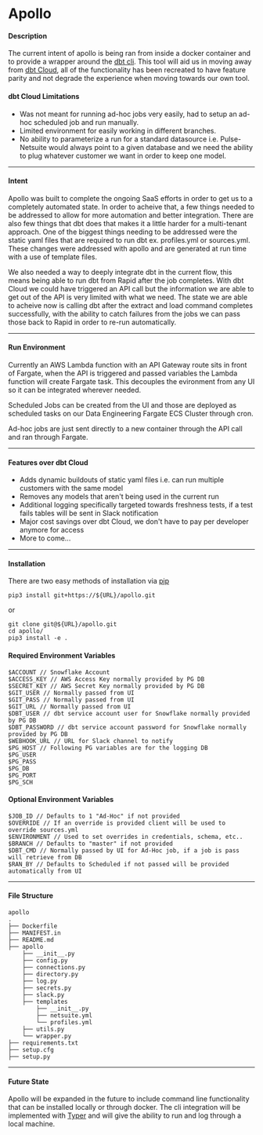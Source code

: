 # Apollo

#### Description

The current intent of apollo is being ran from inside a docker container and to provide a wrapper around the [dbt cli](https://docs.getdbt.com/dbt-cli/cli-overview/). This tool will aid us in moving away from [dbt Cloud](https://cloud.getdbt.com), all of the functionality has been recreated to have feature parity and not degrade the experience when moving towards our own tool. 

#### dbt Cloud Limitations

- Was not meant for running ad-hoc jobs very easily, had to setup an ad-hoc scheduled job and run manually.
- Limited environment for easily working in different branches.
- No ability to parameterize a run for a standard datasource i.e. Pulse-Netsuite would always point to a given database and we need the ability to plug whatever customer we want in order to keep one model.

---

#### Intent

Apollo was built to complete the ongoing SaaS efforts in order to get us to a completely automated state. In order to acheive that, a few things needed to be addressed to allow for more automation and better integration. There are also few things that dbt does that makes it a little harder for a multi-tenant approach. One of the biggest things needing to be addressed were the static yaml files that are required to run dbt ex. profiles.yml or sources.yml. These changes were addressed with apollo and are generated at run time with a use of template files. 

We also needed a way to deeply integrate dbt in the current flow, this means being able to run dbt from Rapid after the job completes. With dbt Cloud we could have triggered an API call but the information we are able to get out of the API is very limited with what we need. The state we are able to acheive now is calling dbt after the extract and load command completes successfully, with the ability to catch failures from the jobs we can pass those back to Rapid in order to re-run automatically.

---

#### Run Environment

Currently an AWS Lambda function with an API Gateway route sits in front of Fargate, when the API is triggered and passed variables the Lambda function will create Fargate task. This decouples the evironment from any UI so it can be integrated wherever needed. 

Scheduled Jobs can be created from the UI and those are deployed as scheduled tasks on our Data Engineering Fargate ECS Cluster through cron.

Ad-hoc jobs are just sent directly to a new container through the API call and ran through Fargate.

---

#### Features over dbt Cloud

- Adds dynamic buildouts of static yaml files i.e. can run multiple customers with the same model
- Removes any models that aren't being used in the current run
- Additional logging specifically targeted towards freshness tests, if a test fails tables will be sent in Slack notification
- Major cost savings over dbt Cloud, we don't have to pay per developer anymore for access
- More to come...

---

#### Installation

There are two easy methods of installation via [pip](https://pip.pypa.io/en/stable/)

```
pip3 install git+https://${URL}/apollo.git
```

or

```
git clone git@${URL}/apollo.git
cd apollo/
pip3 install -e .
```

#### Required Environment Variables

```
$ACCOUNT // Snowflake Account
$ACCESS_KEY // AWS Access Key normally provided by PG DB
$SECRET_KEY // AWS Secret Key normally provided by PG DB
$GIT_USER // Normally passed from UI
$GIT_PASS // Normally passed from UI
$GIT_URL // Normally passed from UI
$DBT_USER // dbt service account user for Snowflake normally provided by PG DB
$DBT_PASSWORD // dbt service account password for Snowflake normally provided by PG DB
$WEBHOOK_URL // URL for Slack channel to notify
$PG_HOST // Following PG variables are for the logging DB
$PG_USER
$PG_PASS
$PG_DB
$PG_PORT
$PG_SCH

```

#### Optional Environment Variables

```
$JOB_ID // Defaults to 1 "Ad-Hoc" if not provided
$OVERRIDE // If an override is provided client will be used to override sources.yml
$ENVIRONMENT // Used to set overrides in credentials, schema, etc.. 
$BRANCH // Defaults to "master" if not provided
$DBT_CMD // Normally passed by UI for Ad-Hoc job, if a job is pass will retrieve from DB
$RAN_BY // Defaults to Scheduled if not passed will be provided automatically from UI
```

---

#### File Structure

```
apollo
.
├── Dockerfile
├── MANIFEST.in
├── README.md
├── apollo
    ├── __init__.py
    ├── config.py
    ├── connections.py
    ├── directory.py
    ├── log.py
    ├── secrets.py
    ├── slack.py
    ├── templates
        ├── __init__.py
        ├── netsuite.yml
        └── profiles.yml
    ├── utils.py
    └── wrapper.py
├── requirements.txt
├── setup.cfg
├── setup.py
```

---

#### Future State

Apollo will be expanded in the future to include command line functionality that can be installed locally or through docker. The cli integration will be implemented with [Typer](https://github.com/tiangolo/typer) and will give the ability to run and log through a local machine.